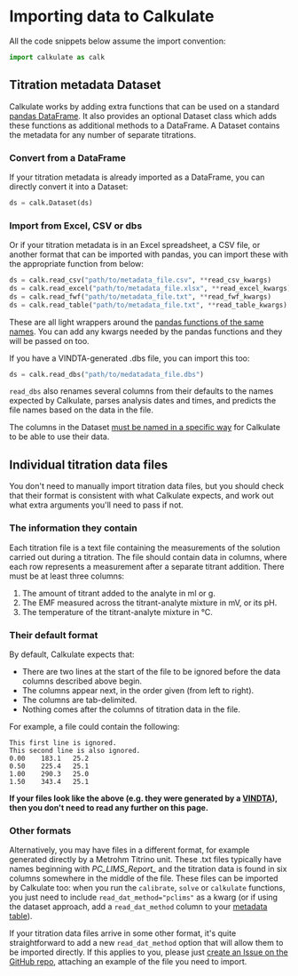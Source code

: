 # Importing data to Calkulate

All the code snippets below assume the import convention:

```python
import calkulate as calk
```

## Titration metadata Dataset

Calkulate works by adding extra functions that can be used on a standard [pandas DataFrame](https://pandas.pydata.org/pandas-docs/stable/reference/api/pandas.DataFrame.html).  It also provides an optional Dataset class which adds these functions as additional methods to a DataFrame.  A Dataset contains the metadata for any number of separate titrations.

### Convert from a DataFrame

If your titration metadata is already imported as a DataFrame, you can directly convert it into a Dataset:

```python
ds = calk.Dataset(ds)
```

### Import from Excel, CSV or dbs

Or if your titration metadata is in an Excel spreadsheet, a CSV file, or another format that can be imported with pandas, you can import these with the appropriate function from below:

```python
ds = calk.read_csv("path/to/metadata_file.csv", **read_csv_kwargs)
ds = calk.read_excel("path/to/metadata_file.xlsx", **read_excel_kwargs)
ds = calk.read_fwf("path/to/metadata_file.txt", **read_fwf_kwargs)
ds = calk.read_table("path/to/metadata_file.txt", **read_table_kwargs)
```

These are all light wrappers around the [pandas functions of the same names](https://pandas.pydata.org/pandas-docs/stable/reference/io.html).  You can add any kwargs needed by the pandas functions and they will be passed on too.

If you have a VINDTA-generated .dbs file, you can import this too:

```python
ds = calk.read_dbs("path/to/medatadata_file.dbs")
```

`read_dbs` also renames several columns from their defaults to the names expected by Calkulate, parses analysis dates and times, and predicts the file names based on the data in the file.

The columns in the Dataset [must be named in a specific way](../metadata/#dataset-column-names) for Calkulate to be able to use their data.

## Individual titration data files

You don't need to manually import titration data files, but you should check that their format is consistent with what Calkulate expects, and work out what extra arguments you'll need to pass if not.

### The information they contain

Each titration file is a text file containing the measurements of the solution carried out during a titration.  The file should contain data in columns, where each row represents a measurement after a separate titrant addition.  There must be at least three columns:

  1. The amount of titrant added to the analyte in ml or g.
  2. The EMF measured across the titrant-analyte mixture in mV, or its pH.
  3. The temperature of the titrant-analyte mixture in °C.

### Their default format

By default, Calkulate expects that:

  * There are two lines at the start of the file to be ignored before the data columns described above begin.
  * The columns appear next, in the order given (from left to right).
  * The columns are tab-delimited.
  * Nothing comes after the columns of titration data in the file.

For example, a file could contain the following:

    This first line is ignored.
    This second line is also ignored.
    0.00    183.1   25.2
    0.50    225.4   25.1
    1.00    290.3   25.0
    1.50    343.4   25.1

**If your files look like the above (e.g. they were generated by a [VINDTA](http://www.marianda.com/index.php?site=products&subsite=vindta3c)), then you don't need to read any further on this page.**

### Other formats

Alternatively, you may have files in a different format, for example generated directly by a Metrohm Titrino unit.  These .txt files typically have names beginning with *PC_LIMS_Report_* and the titration data is found in six columns somewhere in the middle of the file.  These files can be imported by Calkulate too: when you run the `calibrate`, `solve` or `calkulate` functions, you just need to include `read_dat_method="pclims"` as a kwarg (or if using the dataset approach, add a `read_dat_method` column to your [metadata table](../metadata/#optional-columns)).

If your titration data files arrive in some other format, it's quite straightforward to add a new `read_dat_method` option that will allow them to be imported directly.  If this applies to you, please just [create an Issue on the GitHub repo](https://github.com/mvdh7/calkulate/issues/new), attaching an example of the file you need to import.
